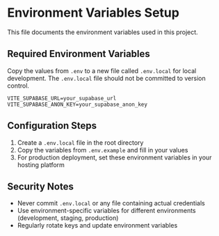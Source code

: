 
# Environment Variables Setup

This file documents the environment variables used in this project.

## Required Environment Variables

Copy the values from `.env` to a new file called `.env.local` for local development. The `.env.local` file should not be committed to version control.

```
VITE_SUPABASE_URL=your_supabase_url
VITE_SUPABASE_ANON_KEY=your_supabase_anon_key
```

## Configuration Steps

1. Create a `.env.local` file in the root directory
2. Copy the variables from `.env.example` and fill in your values
3. For production deployment, set these environment variables in your hosting platform

## Security Notes

- Never commit `.env.local` or any file containing actual credentials
- Use environment-specific variables for different environments (development, staging, production)
- Regularly rotate keys and update environment variables
